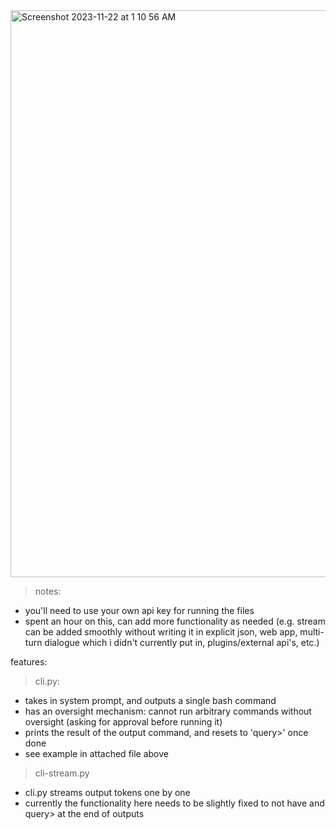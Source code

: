 <img width="907" alt="Screenshot 2023-11-22 at 1 10 56 AM" src="https://github.com/kushalthaman/gpt4-cli/assets/62183606/80f1369f-a186-44ad-be4f-39458b3dc2e3">


> notes:
- you'll need to use your own api key for running the files
- spent an hour on this, can add more functionality as needed (e.g. stream can be added smoothly without writing it in explicit json, web app, multi-turn dialogue which i didn't currently put in, plugins/external api's, etc.)

features:
>cli.py:
- takes in system prompt, and outputs a single bash command
- has an oversight mechanism: cannot run arbitrary commands without oversight (asking for approval before running it)
- prints the result of the output command, and resets to 'query>' once done
- see example in attached file above

>cli-stream.py
- cli.py streams output tokens one by one
- currently the functionality here needs to be slightly fixed to not have <bash> </bash> and query> at the end of outputs



